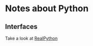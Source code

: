 
# Notes about Python

## Interfaces

Take a look at [RealPython](https://realpython.com/python-interface/#using-abstract-method-declaration)


